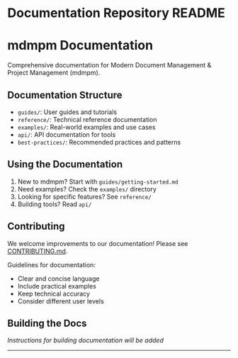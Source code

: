 # Documentation Repository README

# mdmpm Documentation

Comprehensive documentation for Modern Document Management & Project Management (mdmpm).

## Documentation Structure

- `guides/`: User guides and tutorials
- `reference/`: Technical reference documentation
- `examples/`: Real-world examples and use cases
- `api/`: API documentation for tools
- `best-practices/`: Recommended practices and patterns

## Using the Documentation

1. New to mdmpm? Start with `guides/getting-started.md`
2. Need examples? Check the `examples/` directory
3. Looking for specific features? See `reference/`
4. Building tools? Read `api/`

## Contributing

We welcome improvements to our documentation! Please see [CONTRIBUTING.md](../.github/CONTRIBUTING.md).

Guidelines for documentation:
- Clear and concise language
- Include practical examples
- Keep technical accuracy
- Consider different user levels

## Building the Docs

*Instructions for building documentation will be added*

---

